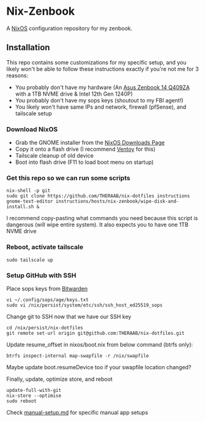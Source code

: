 # Nix-Zenbook

A [NixOS](https://nixos.org/) configuration repository for my zenbook.

## Installation

This repo contains some customizations for my specific setup, and you likely won't be able to follow these instructions exactly
if you're not me for 3 reasons:

- You probably don't have my hardware (An [Asus Zenbook 14 Q409ZA](https://www.asus.com/us/laptops/for-home/zenbook/zenbook-14-oled-q409-12th-gen-intel/helpdesk_download/?model2Name=Zenbook-14-OLED-Q409-12th-Gen-Intel) with a 1TB NVME drive & Intel 12th Gen 1240P)
- You probably don't have my sops keys (shoutout to my FBI agent!)
- You likely won't have same IPs and network, firewall (pfSense), and tailscale setup

### Download NixOS

- Grab the GNOME installer from the [NixOS Downloads Page](https://nixos.org/download.html#nix-install-linux)
- Copy it onto a flash drive (I recommend [Ventoy](https://www.ventoy.net/en/index.html) for this)
- Tailscale cleanup of old device
- Boot into flash drive (F11 to load boot menu on startup)

### Get this repo so we can run some scripts

```console
nix-shell -p git
sudo git clone https://github.com/THERAAB/nix-dotfiles instructions
gnome-text-editor instructions/hosts/nix-zenbook/wipe-disk-and-install.sh &
```

I recommend copy-pasting what commands you need because this script is dangerous (will wipe entire system). It also
expects you to have one 1TB NVME drive

### Reboot, activate tailscale

```console
sudo tailscale up
```

### Setup GitHub with SSH

Place sops keys from [Bitwarden](https://vault.bitwarden.com/#/login)

```console
vi ~/.config/sops/age/keys.txt
sudo vi /nix/persist/system/etc/ssh/ssh_host_ed25519_sops
```

Change git to SSH now that we have our SSH key

```console
cd /nix/persist/nix-dotfiles
git remote set-url origin git@github.com:THERAAB/nix-dotfiles.git
```

Update resume_offset in nixos/boot.nix from below command (btrfs only):
```
btrfs inspect-internal map-swapfile -r /nix/swapfile
```

Maybe update boot.resumeDevice too if your swapfile location changed?

Finally, update, optimize store, and reboot

```console
update-full-with-git
nix-store --optimise
sudo reboot
```

Check [manual-setup.md](https://github.com/THERAAB/nix-dotfiles/blob/main/hosts/nix-zenbook/manual-setup.md) for specific manual app setups
